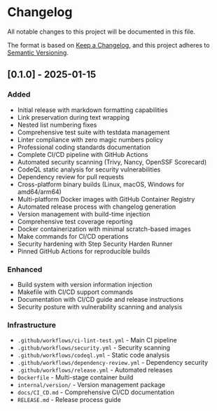 # Changelog

All notable changes to this project will be documented in this file.

The format is based on [Keep a Changelog](https://keepachangelog.com/en/1.0.0/),
and this project adheres to [Semantic Versioning](https://semver.org/spec/v2.0.0.html).

## [0.1.0] - 2025-01-15

### Added
- Initial release with markdown formatting capabilities
- Link preservation during text wrapping
- Nested list numbering fixes
- Comprehensive test suite with testdata management
- Linter compliance with zero magic numbers policy
- Professional coding standards documentation 
- Complete CI/CD pipeline with GitHub Actions
- Automated security scanning (Trivy, Nancy, OpenSSF Scorecard)
- CodeQL static analysis for security vulnerabilities
- Dependency review for pull requests
- Cross-platform binary builds (Linux, macOS, Windows for amd64/arm64)
- Multi-platform Docker images with GitHub Container Registry
- Automated release process with changelog generation
- Version management with build-time injection
- Comprehensive test coverage reporting
- Docker containerization with minimal scratch-based images
- Make commands for CI/CD operations
- Security hardening with Step Security Harden Runner
- Pinned GitHub Actions for reproducible builds

### Enhanced
- Build system with version information injection
- Makefile with CI/CD support commands
- Documentation with CI/CD guide and release instructions
- Security posture with vulnerability scanning and analysis

### Infrastructure
- `.github/workflows/ci-lint-test.yml` - Main CI pipeline
- `.github/workflows/security.yml` - Security scanning
- `.github/workflows/codeql.yml` - Static code analysis
- `.github/workflows/dependency-review.yml` - Dependency security
- `.github/workflows/release.yml` - Automated releases
- `Dockerfile` - Multi-stage container build
- `internal/version/` - Version management package
- `docs/CI_CD.md` - Comprehensive CI/CD documentation
- `RELEASE.md` - Release process guide